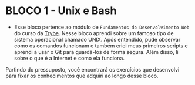 # BLOCO 1 - Unix e Bash

- Esse bloco pertence ao módulo de `Fundamentos do Desenvolvimento Web` do curso da [Trybe](https://www.betrybe.com/). Nesse bloco aprendi sobre um famoso tipo de sistema operacional chamado UNIX. Após entendido, pude observar como os comandos funcionam e também criei meus primeiros scripts e aprendi a usar o Git para guardá-los de forma segura. Além disso, li sobre o que é a Internet e como ela funciona.

Partindo do pressuposto, você encontrará os exercí­cios que desenvolvi para fixar os conhecimentos que adquiri ao longo desse bloco.
